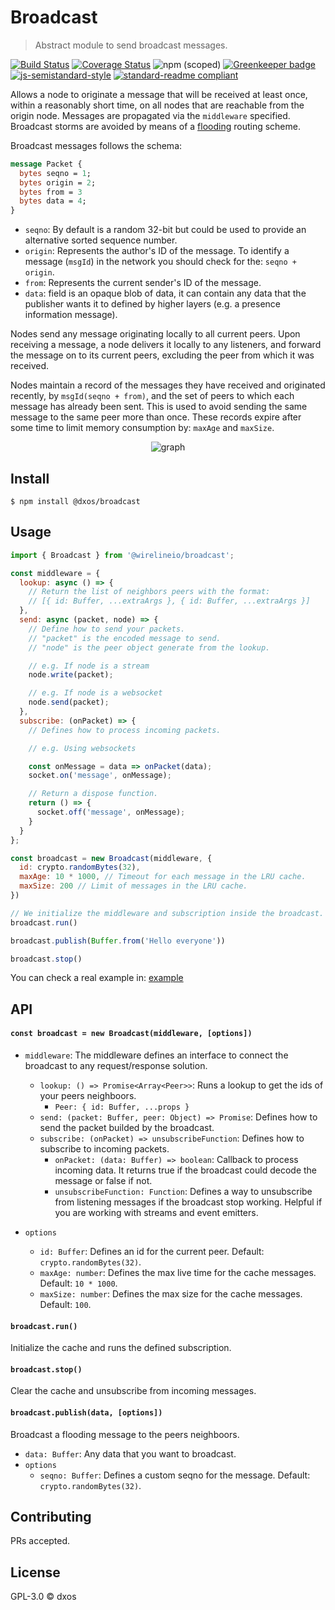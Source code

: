 # Broadcast
> Abstract module to send broadcast messages.

[![Build Status](https://travis-ci.com/dxos/broadcast.svg?branch=master)](https://travis-ci.com/dxos/broadcast)
[![Coverage Status](https://coveralls.io/repos/github/dxos/broadcast/badge.svg?branch=master)](https://coveralls.io/github/dxos/broadcast?branch=master)
![npm (scoped)](https://img.shields.io/npm/v/@dxos/broadcast)
[![Greenkeeper badge](https://badges.greenkeeper.io/dxos/broadcast.svg)](https://greenkeeper.io/)
[![js-semistandard-style](https://img.shields.io/badge/code%20style-semistandard-brightgreen.svg?style=flat-square)](https://github.com/standard/semistandard)
[![standard-readme compliant](https://img.shields.io/badge/readme%20style-standard-brightgreen.svg?style=flat-square)](https://github.com/RichardLitt/standard-readme)

Allows a node to originate a message that will be received at least once, within a
reasonably short time, on all nodes that are reachable from the origin node. Messages are
propagated via the `middleware` specified. Broadcast storms are
avoided by means of a [flooding](https://en.wikipedia.org/wiki/Flooding_(computer_networking)) routing scheme.

Broadcast messages follows the schema:

```proto
message Packet {
  bytes seqno = 1;
  bytes origin = 2;
  bytes from = 3
  bytes data = 4;
}
```

- `seqno`: By default is a random 32-bit but could be used to provide an alternative sorted sequence number.
- `origin`: Represents the author's ID of the message. To identify a message (`msgId`) in the network you should check for the: `seqno + origin`.
- `from`: Represents the current sender's ID of the message.
- `data`: field is an opaque blob of data, it can contain any data that the publisher wants
it to defined by higher layers (e.g. a presence information message).

Nodes send any message originating locally to all current peers. Upon receiving a message, a
node delivers it locally to any listeners, and forward the message on to its current
peers, excluding the peer from which it was received.

Nodes maintain a record of the messages they have received and originated
recently, by `msgId(seqno + from)`, and the set of peers to which each message has already
been sent. This is used to avoid sending the same message to the same peer
more than once. These records expire after some time to limit memory consumption by: `maxAge` and `maxSize`.

<p align="center">
  <img src="https://user-images.githubusercontent.com/819446/66934639-2bb67980-f011-11e9-9c27-739b5ee5fd5c.gif" alt="graph">
</p>

## Install

```
$ npm install @dxos/broadcast
```

## Usage

```javascript
import { Broadcast } from '@wirelineio/broadcast';

const middleware = {
  lookup: async () => {
    // Return the list of neighbors peers with the format:
    // [{ id: Buffer, ...extraArgs }, { id: Buffer, ...extraArgs }]
  },
  send: async (packet, node) => {
    // Define how to send your packets.
    // "packet" is the encoded message to send.
    // "node" is the peer object generate from the lookup.

    // e.g. If node is a stream
    node.write(packet);

    // e.g. If node is a websocket
    node.send(packet);
  },
  subscribe: (onPacket) => {
    // Defines how to process incoming packets.

    // e.g. Using websockets

    const onMessage = data => onPacket(data);
    socket.on('message', onMessage);

    // Return a dispose function.
    return () => {
      socket.off('message', onMessage);
    }
  }
};

const broadcast = new Broadcast(middleware, {
  id: crypto.randomBytes(32),
  maxAge: 10 * 1000, // Timeout for each message in the LRU cache.
  maxSize: 200 // Limit of messages in the LRU cache.
})

// We initialize the middleware and subscription inside the broadcast.
broadcast.run()

broadcast.publish(Buffer.from('Hello everyone'))

broadcast.stop()
```

You can check a real example in: [example](https://github.com/dxos/broadcast/tree/master/example)

## API

#### `const broadcast = new Broadcast(middleware, [options])`

- `middleware`: The middleware defines an interface to connect the broadcast to any request/response solution.
  - `lookup: () => Promise<Array<Peer>>`: Runs a lookup to get the ids of your peers neighboors.
    - `Peer: { id: Buffer, ...props }`
  - `send: (packet: Buffer, peer: Object) => Promise`: Defines how to send the packet builded by the broadcast.
  - `subscribe: (onPacket) => unsubscribeFunction`: Defines how to subscribe to incoming packets.
    - `onPacket: (data: Buffer) => boolean`: Callback to process incoming data. It returns true if the broadcast could decode the message or false if not.
    - `unsubscribeFunction: Function`: Defines a way to unsubscribe from listening messages if the broadcast stop working. Helpful if you are working with streams and event emitters.

- `options`
  - `id: Buffer`: Defines an id for the current peer. Default: `crypto.randomBytes(32)`.
  - `maxAge: number`: Defines the max live time for the cache messages. Default: `10 * 1000`.
  - `maxSize: number`: Defines the max size for the cache messages. Default: `100`.

#### `broadcast.run()`

Initialize the cache and runs the defined subscription.

#### `broadcast.stop()`

Clear the cache and unsubscribe from incoming messages.

#### `broadcast.publish(data, [options])`

Broadcast a flooding message to the peers neighboors.

- `data: Buffer`: Any data that you want to broadcast.
- `options`
  - `seqno: Buffer`: Defines a custom seqno for the message. Default: `crypto.randomBytes(32)`.

## Contributing

PRs accepted.

## License

GPL-3.0 © dxos
